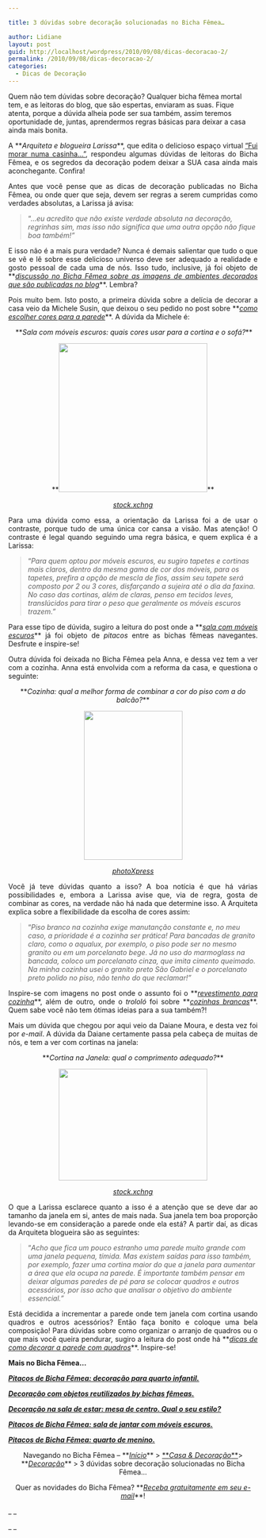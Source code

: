 ```yaml
---

title: 3 dúvidas sobre decoração solucionadas no Bicha Fêmea…

author: Lidiane
layout: post
guid: http://localhost/wordpress/2010/09/08/dicas-decoracao-2/
permalink: /2010/09/08/dicas-decoracao-2/
categories:
  - Dicas de Decoração
---
```

Quem não tem dúvidas sobre decoração? Qualquer bicha fêmea mortal tem, e as leitoras do blog, que são espertas, enviaram as suas. Fique atenta, porque a dúvida alheia pode ser sua também, assim teremos oportunidade de, juntas, aprendermos regras básicas para deixar a casa ainda mais bonita.

<p style="text-align: justify;">
  A **<em>Arquiteta e blogueira Larissa</em>**, que edita o delicioso espaço virtual <a href="http://fuimorarnumacasinha.blogspot.com/" target="_blank">“Fui morar numa casinha…”</a>, respondeu algumas dúvidas de leitoras do Bicha Fêmea, e os segredos da decoração podem deixar a SUA casa ainda mais aconchegante. Confira!
</p>

<!--more-->

<p style="text-align: justify;">
  Antes que você pense que as dicas de decoração publicadas no Bicha Fêmea, ou onde quer que seja, devem ser regras a serem cumpridas como verdades absolutas, a Larissa já avisa:
</p>

> “…_eu acredito que não existe verdade absoluta na decoração, regrinhas sim, mas isso não significa que uma outra opção não fique boa também!”_

<p style="text-align: justify;">
  E isso não é a mais pura verdade? Nunca é demais salientar que tudo o que se vê e lê sobre esse delicioso universo deve ser adequado a realidade e gosto pessoal de cada uma de nós. Isso tudo, inclusive, já foi objeto de **<em><a href="http://www.trololodemulher.com.br/2010/05/10/blog-dicas-decoracao/">discussão no Bicha Fêmea sobre as imagens de ambientes decorados que são publicadas no blog</a></em>**. Lembra?
</p>

<p style="text-align: justify;">
  Pois muito bem. Isto posto, a primeira dúvida sobre a delícia de decorar a casa veio da Michele Susin, que deixou o seu pedido no post sobre **<em><a href="http://www.trololodemulher.com.br/2010/05/31/cores-para-parede/">como escolher cores para a parede</a></em>**. A dúvida da Michele é:
</p>

<p style="text-align: center;">
   **<em>Sala com móveis escuros: quais cores usar para a cortina e o sofá?</em>**
</p>

<p style="text-align: center;">
  **<em><a href="http://www.trololodemulher.com.br/blog/wp-content/uploads/2010/09/poltrona.jpg"><img class="alignnone size-medium wp-image-5178" title="poltrona" src="http://www.trololodemulher.com.br/blog/wp-content/uploads/2010/09/poltrona-300x300.jpg" alt="" width="300" height="300" /></a></em>**
</p>

<p style="text-align: center;">
  <em><a href="http://www.sxc.hu/" target="_blank">stock.xchng</a></em>
</p>

<p style="text-align: justify;">
  Para uma dúvida como essa, a orientação da Larissa foi a de usar o contraste, porque tudo de uma única cor cansa a visão. Mas atenção! O contraste é legal quando seguindo uma regra básica, e quem explica é a Larissa:
</p>

> “_Para quem optou por móveis escuros, eu sugiro tapetes e cortinas mais claros, dentro da mesma gama de cor dos móveis, para os tapetes, prefira a opção de mescla de fios, assim seu tapete será composto por 2 ou 3 cores, disfarçando a sujeira até o dia da faxina. No caso das cortinas, além de claras, penso em tecidos leves, translúcidos para tirar o peso que geralmente os móveis escuros trazem.”_

<p style="text-align: justify;">
  Para esse tipo de dúvida, sugiro a leitura do post onde a **<em><a href="http://www.trololodemulher.com.br/2010/07/07/decoracao-sala-de-jantar/">sala com móveis escuros</a></em>** já foi objeto de <em>pitacos</em> entre as bichas fêmeas navegantes. Desfrute e inspire-se!
</p>

<p style="text-align: justify;">
  Outra dúvida foi deixada no Bicha Fêmea pela Anna, e dessa vez tem a ver com a cozinha. Anna está envolvida com a reforma da casa, e questiona o seguinte:
</p>

<p style="text-align: center;">
  **<em>Cozinha: qual a melhor forma de combinar a cor do piso com a do balcão?</em>**
</p>

<p style="text-align: center;">
  <a href="http://www.trololodemulher.com.br/blog/wp-content/uploads/2010/09/cozinha.jpg"><img class="size-medium wp-image-5177 aligncenter" title="Modern kitchen with granite countertops" src="http://www.trololodemulher.com.br/blog/wp-content/uploads/2010/09/cozinha-199x300.jpg" alt="" width="199" height="300" /></a>
</p>

<p style="text-align: center;">
  <em><a href="http://www.photoxpress.com/" target="_blank">photoXpress</a></em>
</p>

<p style="text-align: justify;">
  Você já teve dúvidas quanto a isso? A boa notícia é que há várias possibilidades e, embora a Larissa avise que, via de regra, gosta de combinar as cores, na verdade não há nada que determine isso. A Arquiteta explica sobre a flexibilidade da escolha de cores assim:
</p>

> “_Piso branco na cozinha exige manutanção constante e, no meu caso, a prioridade é a cozinha ser prática! Para bancadas de granito claro, como o aqualux, por exemplo, o piso pode ser no mesmo granito ou em um porcelanato bege. Já no uso do marmoglass na bancada, coloco um porcelanato cinza, que imita cimento queimado. Na minha cozinha usei o granito preto São Gabriel e o porcelanato preto polido no piso, não tenho do que reclamar!”_

<p style="text-align: justify;">
  Inspire-se com imagens no post onde o assunto foi o **<em><a href="http://www.trololodemulher.com.br/2009/07/23/decoracao-revestimento-cozinha/">revestimento para cozinha</a></em>**, além de outro, onde o<em> trololó</em> foi sobre **<em><a href="http://www.trololodemulher.com.br/2009/01/22/decoracao-cozinha-branca/">cozinhas brancas</a></em>**. Quem sabe você não tem ótimas ideias para a sua também?!
</p>

<p style="text-align: justify;">
  Mais um dúvida que chegou por aqui veio da Daiane Moura, e desta vez foi por<em> e-mail</em>. A dúvida da Daiane certamente passa pela cabeça de muitas de nós, e tem a ver com cortinas na janela:
</p>

<p style="text-align: center;">
  **<em>Cortina na Janela: qual o comprimento adequado?</em>**
</p>

<p style="text-align: center;">
  <a href="http://www.trololodemulher.com.br/blog/wp-content/uploads/2010/09/cortina.jpg"><img class="size-medium wp-image-5176 aligncenter" title="cortina" src="http://www.trololodemulher.com.br/blog/wp-content/uploads/2010/09/cortina-300x225.jpg" alt="" width="300" height="225" /></a>
</p>

<p style="text-align: center;">
  <em><a href="http://www.sxc.hu/" target="_blank">stock.xchng</a></em>
</p>

<p style="text-align: justify;">
  O que a Larissa esclarece quanto a isso é a atenção que se deve dar ao tamanho da janela em si, antes de mais nada. Sua janela tem boa proporção levando-se em consideração a parede onde ela está? A partir daí, as dicas da Arquiteta blogueira são as seguintes:
</p>

> “_Acho que fica um pouco estranho uma parede muito grande com uma janela pequena, tímida. Mas existem saídas para isso também, por exemplo, fazer uma cortina maior do que a janela para aumentar a área que ela ocupa na parede. É importante também pensar em deixar algumas paredes de pé para se colocar quadros e outros acessórios, por isso acho que analisar o objetivo do ambiente essencial.”_

<p style="text-align: justify;">
  Está decidida a incrementar a parede onde tem janela com cortina usando quadros e outros acessórios? Então faça bonito e coloque uma bela composição! Para dúvidas sobre como organizar o arranjo de quadros ou o que mais você queira pendurar, sugiro a leitura do post onde há **<em><a href="http://www.trololodemulher.com.br/2009/04/07/decoracao-parede-quadros/">dicas de como decorar a parede com quadros</a></em>**. Inspire-se!
</p>

**Mais no Bicha Fêmea…**

**_[Pitacos de Bicha Fêmea: decoração para quarto infantil.](http://www.trololodemulher.com.br/2010/08/16/decoracao-quarto-infantil/)_**

**_[Decoração com objetos reutilizados by bichas fêmeas.](http://www.trololodemulher.com.br/2010/08/06/decoracao-reutilizacao/)_**

**_[Decoração na sala de estar: mesa de centro. Qual o seu estilo?](http://www.trololodemulher.com.br/2010/08/04/decoracao-mesa-de-centro/)_**

**_[Pitacos de Bicha Fêmea: sala de jantar com móveis escuros.](http://www.trololodemulher.com.br/2010/07/07/decoracao-sala-de-jantar/)_**

**_[Pitacos de Bicha Fêmea: quarto de menino.](http://www.trololodemulher.com.br/2010/06/16/decoracao-quarto-menino/)_**

<p style="text-align: center;">
  Navegando no Bicha Fêmea – **<em><a href="http://www.trololodemulher.com.br/">Início</a></em>** > <a href="http://www.trololodemulher.com.br/casaedecoracao/">**<em>Casa & Decoração</em>**</a>> **<em><a href="http://www.trololodemulher.com.br/category/decoracao/">Decoração</a></em>** > 3 dúvidas sobre decoração solucionadas no Bicha Fêmea…
</p>

<p style="text-align: center;">
  Quer as novidades do Bicha Fêmea? **<em><a href="http://feedburner.google.com/fb/a/mailverify?uri=blogbichafemea&loc=pt_BR">Receba gratuitamente em seu e-mail</a></em>**!
</p>

_ _

_ _